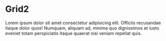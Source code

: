 # Grid2
Lorem ipsum dolor sit amet consectetur adipisicing elit. Officiis recusandae itaque dolor quos! Numquam, aliquam ad, minima quo dignissimos et iusto eveniet totam perspiciatis itaque quaerat nisi veniam repellat quis.
